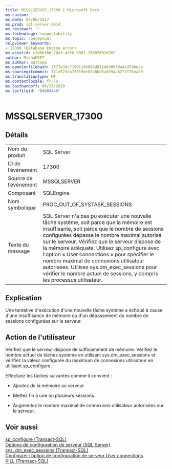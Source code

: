 ```yaml
---
title: MSSQLSERVER_17300 | Microsoft Docs
ms.custom: ''
ms.date: 03/06/2017
ms.prod: sql-server-2014
ms.reviewer: ''
ms.technology: supportability
ms.topic: conceptual
helpviewer_keywords:
- 17300 (Database Engine error)
ms.assetid: c1d6bfb6-28af-4df6-8087-25807602d282
author: MashaMSFT
ms.author: mathoma
ms.openlocfilehash: 2f77e39c71901166085d011d6d00f9a4a379bece
ms.sourcegitcommit: f71e523da72019de81a8bd5a0394a62f7f76ea20
ms.translationtype: MT
ms.contentlocale: fr-FR
ms.lasthandoff: 06/17/2020
ms.locfileid: "84969449"
---
```

# <a name="mssqlserver_17300"></a>MSSQLSERVER_17300
    
## <a name="details"></a>Détails  
  
|||  
|-|-|  
|Nom du produit|SQL Server|  
|ID de l’événement|17300|  
|Source de l’événement|MSSQLSERVER|  
|Composant|SQLEngine|  
|Nom symbolique|PROC_OUT_OF_SYSTASK_SESSIONS|  
|Texte du message|SQL Server n'a pas pu exécuter une nouvelle tâche système, soit parce que la mémoire est insuffisante, soit parce que le nombre de sessions configurées dépasse le nombre maximal autorisé sur le serveur. Vérifiez que le serveur dispose de la mémoire adéquate. Utilisez sp_configure avec l'option « User connections » pour spécifier le nombre maximal de connexions utilisateur autorisées. Utilisez sys.dm_exec_sessions pour vérifier le nombre actuel de sessions, y compris les processus utilisateur.|  
  
## <a name="explanation"></a>Explication  
 Une tentative d'exécution d'une nouvelle tâche système a échoué à cause d'une insuffisance de mémoire ou d'un dépassement du nombre de sessions configurées sur le serveur.  
  
## <a name="user-action"></a>Action de l'utilisateur  
 Vérifiez que le serveur dispose de suffisamment de mémoire. Vérifiez le nombre actuel de tâches système en utilisant sys.dm_exec_sessions et vérifiez la valeur configurée du maximum de connexions utilisateur en utilisant sp_configure.  
  
 Effectuez les tâches suivantes comme il convient :  
  
-   Ajoutez de la mémoire au serveur.  
  
-   Mettez fin à une ou plusieurs sessions.  
  
-   Augmentez le nombre maximal de connexions utilisateur autorisées sur le serveur.  
  
## <a name="see-also"></a>Voir aussi  
 [sp_configure &#40;Transact-SQL&#41;](/sql/relational-databases/system-stored-procedures/sp-configure-transact-sql)   
 [Options de configuration de serveur &#40;SQL Server&#41;](../../database-engine/configure-windows/server-configuration-options-sql-server.md)   
 [sys. dm_exec_sessions &#40;Transact-SQL&#41;](/sql/relational-databases/system-dynamic-management-views/sys-dm-exec-sessions-transact-sql)   
 [Configurer l’option de configuration de serveur User connections](../../database-engine/configure-windows/configure-the-user-connections-server-configuration-option.md)   
 [KILL &#40;Transact-SQL&#41;](/sql/t-sql/language-elements/kill-transact-sql)  
  
  
